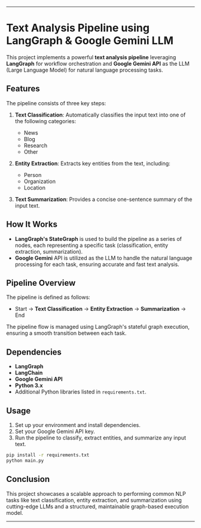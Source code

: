 
---

# Text Analysis Pipeline using LangGraph & Google Gemini LLM



This project implements a powerful **text analysis pipeline** leveraging **LangGraph** for workflow orchestration and **Google Gemini API** as the LLM (Large Language Model) for natural language processing tasks.

## Features

The pipeline consists of three key steps:

1. **Text Classification**: Automatically classifies the input text into one of the following categories: 
   - News
   - Blog
   - Research
   - Other

2. **Entity Extraction**: Extracts key entities from the text, including:
   - Person
   - Organization
   - Location

3. **Text Summarization**: Provides a concise one-sentence summary of the input text.

## How It Works

- **LangGraph's StateGraph** is used to build the pipeline as a series of nodes, each representing a specific task (classification, entity extraction, summarization).
- **Google Gemini** API is utilized as the LLM to handle the natural language processing for each task, ensuring accurate and fast text analysis.

## Pipeline Overview

The pipeline is defined as follows:

- Start → **Text Classification** → **Entity Extraction** → **Summarization** → End

The pipeline flow is managed using LangGraph's stateful graph execution, ensuring a smooth transition between each task.

## Dependencies

- **LangGraph**
- **LangChain**
- **Google Gemini API**
- **Python 3.x**
- Additional Python libraries listed in `requirements.txt`.

## Usage

1. Set up your environment and install dependencies.
2. Set your Google Gemini API key.
3. Run the pipeline to classify, extract entities, and summarize any input text.

```bash
pip install -r requirements.txt
python main.py
```

## Conclusion

This project showcases a scalable approach to performing common NLP tasks like text classification, entity extraction, and summarization using cutting-edge LLMs and a structured, maintainable graph-based execution model.

---

